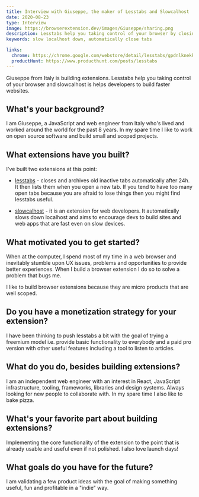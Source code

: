 ```yaml
---
title: Interview with Giuseppe, the maker of Lesstabs and Slowcalhost
date: 2020-08-23
type: Interview
image: https://browserextension.dev/images/Giuseppe/sharing.png
description: Lesstabs help you taking control of your browser by closing old tabs and slowcalhost is helps developers to build faster websites by slowing localhost down by default.
keywords: slow localhost down, automatically close tabs

links:
  chrome: https://chrome.google.com/webstore/detail/lesstabs/gpdnlknekkniebhjbflbcglgibnfcaah
  productHunt: https://www.producthunt.com/posts/lesstabs
---
```


Giuseppe from Italy is building extensions. Lesstabs help you taking control of your browser and slowcalhost is helps developers to build faster websites.

<!--more-->

What's your background?
-----------------------

I am Giuseppe, a JavaScript and web engineer from Italy who's lived and worked around the world for the past 8 years. In my spare time I like to work on open source software and build small and scoped projects.

What extensions have you built?
-------------------------------

I've built two extensions at this point:

 - [lesstabs](https://chrome.google.com/webstore/detail/lesstabs/gpdnlknekkniebhjbflbcglgibnfcaah) - closes and archives old inactive tabs automatically after 24h. It then lists them when you open a new tab. If you tend to have too many open tabs because you are afraid to lose things then you might find lesstabs useful.

 - [slowcalhost](https://chrome.google.com/webstore/detail/slowcalhost/ligggmdbifogncgnoihhcencanaheone) - it is an extension for web developers. It automatically slows down localhost and aims to encourage devs to build sites and web apps that are fast even on slow devices.

What motivated you to get started?
----------------------------------

When at the computer, I spend most of my time in a web browser and inevitably stumble upon UX issues, problems and opportunities to provide better experiences. When I build a browser extension I do so to solve a problem that bugs me.

I like to build browser extensions because they are micro products that are well scoped.

Do you have a monetization strategy for your extension?
-------------------------------------------------------

I have been thinking to push lesstabs a bit with the goal of trying a freemium model i.e. provide basic functionality to everybody and a paid pro version with other useful features including a tool to listen to articles.

What do you do, besides building extensions?
--------------------------------------------

I am an independent web engineer with an interest in React, JavaScript infrastructure, tooling, frameworks, libraries and design systems. Always looking for new people to collaborate with. In my spare time I also like to bake pizza.

What's your favorite part about building extensions?
----------------------------------------------------

Implementing the core functionality of the extension to the point that is already usable and useful even if not polished. I also love launch days! 

What goals do you have for the future?
--------------------------------------

I am validating a few product ideas with the goal of making something useful, fun and profitable in a "indie" way.